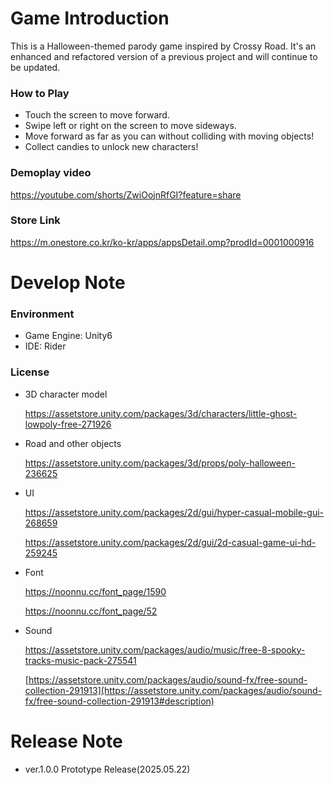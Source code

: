 # Game Introduction

 This is a Halloween-themed parody game inspired by Crossy Road. It's an enhanced and refactored version of a previous project and will continue to be updated.

### How to Play

- Touch the screen to move forward.
- Swipe left or right on the screen to move sideways.
- Move forward as far as you can without colliding with moving objects!
- Collect candies to unlock new characters!

### Demoplay video

https://youtube.com/shorts/ZwiOojnRfGI?feature=share

### Store Link

https://m.onestore.co.kr/ko-kr/apps/appsDetail.omp?prodId=0001000916

# Develop Note

### Environment

- Game Engine: Unity6
- IDE: Rider

### License

- 3D character model
    
    https://assetstore.unity.com/packages/3d/characters/little-ghost-lowpoly-free-271926
    
- Road and other objects
    
    https://assetstore.unity.com/packages/3d/props/poly-halloween-236625
    
- UI
    
    https://assetstore.unity.com/packages/2d/gui/hyper-casual-mobile-gui-268659
    
    https://assetstore.unity.com/packages/2d/gui/2d-casual-game-ui-hd-259245
    
- Font
    
    https://noonnu.cc/font_page/1590
    
    https://noonnu.cc/font_page/52
    
- Sound
    
    https://assetstore.unity.com/packages/audio/music/free-8-spooky-tracks-music-pack-275541
    
    [https://assetstore.unity.com/packages/audio/sound-fx/free-sound-collection-291913](https://assetstore.unity.com/packages/audio/sound-fx/free-sound-collection-291913#description)
    

# Release Note

- ver.1.0.0 Prototype Release(2025.05.22)
